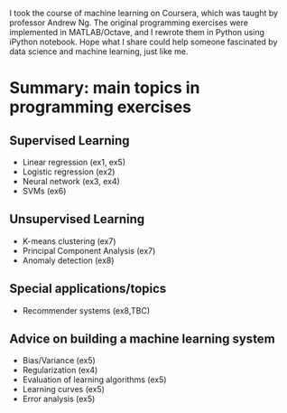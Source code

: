 I took the course of machine learning on Coursera, which was taught by professor Andrew Ng.
The original programming exercises were implemented in MATLAB/Octave, and I rewrote them in Python using iPython notebook.
Hope what I share could help someone fascinated by data science and machine learning, just like me.




# Summary: main topics in programming exercises
## Supervised Learning
- Linear regression (ex1, ex5)
- Logistic regression (ex2)
- Neural network (ex3, ex4)
- SVMs (ex6)

## Unsupervised Learning
- K-means clustering (ex7)
- Principal Component Analysis (ex7)
- Anomaly detection (ex8)

## Special applications/topics
- Recommender systems (ex8,TBC)

## Advice on building a machine learning system
- Bias/Variance (ex5)
- Regularization (ex4)
- Evaluation of learning algorithms (ex5) 
- Learning curves (ex5)
- Error analysis (ex5)

